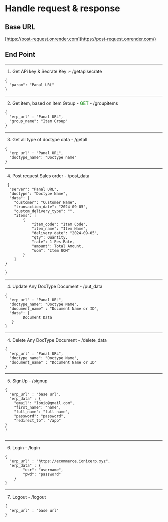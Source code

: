 
 # Handle request & response 
 
 ## Base URL

[https://post-request.onrender.com](https://post-request.onrender.com/)

## End Point
--------------------------------------------------------------------------------------------------
1. Get APi key & Secrate Key :-  /getapisecrate
   
```
{
  "param": "Panal URL"
}
```

--------------------------------------------------------------------------------------------------
2. Get item, based on item Group - <span style="color: green;">GET</span> -  /groupitems
```
{
  "erp_url" : "Panal URL",
  "group_name": "Item Group"
}
```
---------------------------------------------------------------------------------------------------
3. Get all type of doctype data - /getall
```
{
  "erp_url" : "Panal URL",
  "doctype_name": "Doctype name"
}
```
---------------------------------------------------------------------------------------------------
4. Post request Sales order - /post_data
```
 {
  "server": "Panal URL",
  "doctype": "Doctype Name",
  "data": {
    "customer": "Customer Name",
    "transaction_date": "2024-09-05",
    "custom_delivery_type": "",  
    "items": [
        {
            "item_code": "Item Code",
            "item_name": "Item Name",
            "delivery_date": "2024-09-05",
            "qty": Quantity,
            "rate": 1 Pes Rate,
            "amount": Total Amount,
            "uom": "Item UOM"
        }
    ]
}

}
```
---------------------------------------------------------------------------------------------------
4. Update Any DocType Document - /put_data

```
{
  "erp_url" : "Panal URL",
  "doctype_name": "Doctype Name",
  "document_name" : "Document Name or ID",
  "data": {
        Document Data 
   }
}
```

---------------------------------------------------------------------------------------------------
4. Delete Any DocType Document - /delete_data

```
{
  "erp_url" : "Panal URL",
  "doctype_name": "Doctype Name",
  "document_name" : "Document Name or ID"
}
```
-----------------------------------------------------------------------------------------------------
5. SignUp  - /signup
```
{
  "erp_url" : "base url",
  "erp_data" : {
    "email": "Ionic@gmail.com",
    "first_name": "name",
    "full_name": "full name",
    "password": "password",
    "redirect_to": "/app"
}
}


```
-----------------------------------------------------------------------------------------------------
6. Login  - /login

```
{
  "erp_url" : "https://ecommerce.ionicerp.xyz",
  "erp_data" : {
        "usr": "username",
        "pwd": "password"
    }
}

```
------------------------------------------------------------------------------------------------------
7. Logout - /logout

```
{
  "erp_url" : "base url"
}
```


